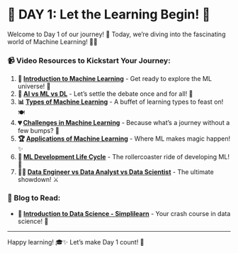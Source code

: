 # 🎉 DAY 1: Let the Learning Begin! 🚀

Welcome to Day 1 of our journey! 🌟 Today, we’re diving into the fascinating world of Machine Learning! 🤖✨ 


### 📹 Video Resources to Kickstart Your Journey:
1. **👋 [Introduction to Machine Learning](https://youtu.be/ZftI2fEz0Fw?si=BJKHacN0jmtM3lBz)** - Get ready to explore the ML universe! 🌌
2. **🤖 [AI vs ML vs DL](https://youtu.be/1v3_AQ26jZ0?si=P5UfM-683ygnLy6m)** - Let’s settle the debate once and for all! 🥊
3. **📊 [Types of Machine Learning](https://youtu.be/81ymPYEtFOw?si=7K8ykggJjpLmm7Jp)** - A buffet of learning types to feast on! 🍽️
4. **💔 [Challenges in Machine Learning](https://youtu.be/WGUNAJki2S4?si=mFW0Ue63u9kcNXPx)** - Because what’s a journey without a few bumps? 🚧
5. **🏆 [Applications of Machine Learning](https://youtu.be/UZio8TcTMrI?si=DbUZb1x-BRd4HBZj)** - Where ML makes magic happen! ✨
6. **🔄 [ML Development Life Cycle](https://youtu.be/iDbhQGz_rEo?si=eI7qwJ5kWO5u3eAF)** - The rollercoaster ride of developing ML! 🎢
7. **🕵️‍♂️ [Data Engineer vs Data Analyst vs Data Scientist](https://youtu.be/93rKZs0MkgU?si=TgJLgCOQMmohBlIQ)** - The ultimate showdown! ⚔️

### 📖 Blog to Read:
- **🌟 [Introduction to Data Science - Simplilearn](https://www.simplilearn.com/tutorials/data-science-tutorial/introduction-to-data-science)** - Your crash course in data science! 🏫

---

Happy learning! 🎓✨ Let’s make Day 1 count! 💪
